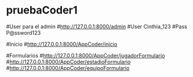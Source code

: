 # pruebaCoder1
#User para el admin
#http://127.0.0.1:8000/admin
#User Cinthia_123
#Pass P@ssword123

#Inicio
#http://127.0.0.1:8000/AppCoder/inicio

#Formularios
#http://127.0.0.1:8000/AppCoder/jugadorFormulario
#http://127.0.0.1:8000/AppCoder/estadioFormulario
#http://127.0.0.1:8000/AppCoder/equipoFormulario